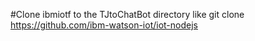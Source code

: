 #Clone ibmiotf to the TJtoChatBot directory like git clone https://github.com/ibm-watson-iot/iot-nodejs

